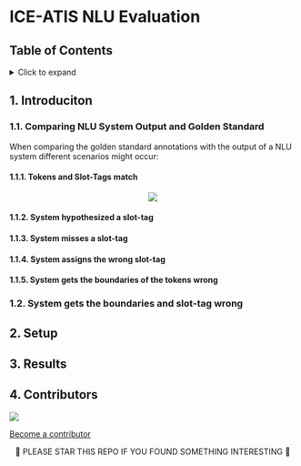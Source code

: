 <!-- omit in toc -->
# ICE-ATIS NLU Evaluation

<!-- omit in toc -->
## Table of Contents

<details>
<summary>Click to expand</summary>

- [1. Introduciton](#1-introduciton)
	- [1.1. Comparing NLU System Output and Golden Standard](#11-comparing-nlu-system-output-and-golden-standard)
		- [1.1.1. Tokens and Slot-Tags match](#111-tokens-and-slot-tags-match)
		- [1.1.2. System hypothesized a slot-tag](#112-system-hypothesized-a-slot-tag)
		- [1.1.3. System misses a slot-tag](#113-system-misses-a-slot-tag)
		- [1.1.4. System assigns the wrong slot-tag](#114-system-assigns-the-wrong-slot-tag)
		- [1.1.5. System gets the boundaries of the tokens wrong](#115-system-gets-the-boundaries-of-the-tokens-wrong)
	- [1.2. System gets the boundaries and slot-tag wrong](#12-system-gets-the-boundaries-and-slot-tag-wrong)
- [2. Setup](#2-setup)
- [3. Results](#3-results)
- [4. Contributors](#4-contributors)
</details>

## 1. Introduciton

### 1.1. Comparing NLU System Output and Golden Standard
When comparing the golden standard annotations with the output of a NLU system different scenarios might occur:

#### 1.1.1. Tokens and Slot-Tags match

<p align="center">
  <img src="https://user-images.githubusercontent.com/9976294/91733376-f834fd00-eb98-11ea-94cb-73e81cd10cef.png" />
</p>

#### 1.1.2. System hypothesized a slot-tag

#### 1.1.3. System misses a slot-tag

#### 1.1.4. System assigns the wrong slot-tag

#### 1.1.5. System gets the boundaries of the tokens wrong

### 1.2. System gets the boundaries and slot-tag wrong

## 2. Setup

## 3. Results

## 4. Contributors
<a href="https://github.com/egillanton/ice-atis-nlu-evaluation/graphs/contributors">
  <img src="https://contributors-img.web.app/image?repo=egillanton/ice-atis-nlu-evaluation" />
</a>
<!-- Made with [contributors-img](https://contributors-img.web.app). -->

[Become a contributor](CONTRIBUTING.md)

<p align="center">
🌟 PLEASE STAR THIS REPO IF YOU FOUND SOMETHING INTERESTING 🌟
</p>